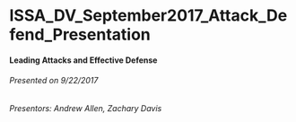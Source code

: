 # ISSA_DV_September2017_Attack_Defend_Presentation
#### Leading Attacks and Effective Defense
###### Presented on 9/22/2017
###### Presentors: Andrew Allen, Zachary Davis
